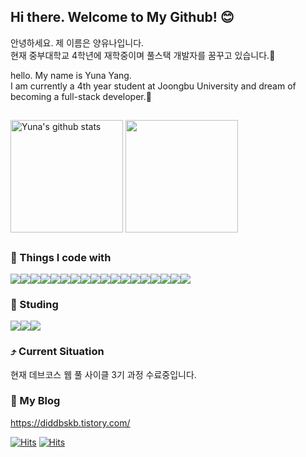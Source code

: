 ## Hi there. Welcome to My Github! 😊

<p>안녕하세요. 제 이름은 양유나입니다.
  <br/> 
  현재 중부대학교 4학년에 재학중이며 풀스택 개발자를 꿈꾸고 있습니다.🌱
</p>
<p>
hello. My name is Yuna Yang.
  <br/> 
  I am currently a 4th year student at Joongbu University and dream of becoming a full-stack developer.🌱
</p>

##

<a href="https://github.com/una3325/"><img align="center" style="height:180px" src="https://github-readme-stats.vercel.app/api?username=una3325&show_icons=true&include_all_commits=true&theme=nord&hide_border=true" alt="Yuna's github stats" /></a>
<a href="https://github.com/una3325/"><img align="center" style="height:180px" src="https://github-readme-stats.vercel.app/api/top-langs/?username=una3325&layout=compact&theme=nord&hide_border=true" /></a>

##

### 🐣 Things I code with
<div style="display: flex; flex-direction: row;">
<img src="https://img.shields.io/badge/react-20232a.svg?style=for-the-badge&logo=react&logoColor=61DAFB"/>
<img src="https://img.shields.io/badge/javascript-%23323330.svg?style=for-the-badge&logo=javascript&logoColor=%23F7DF1E"/>
<img src="https://img.shields.io/badge/html5-E34F26.svg?style=for-the-badge&logo=html5&logoColor=white" />
<img src="https://img.shields.io/badge/php-%23777BB4.svg?style=for-the-badge&logo=php&logoColor=white"/>
<img src="https://img.shields.io/badge/tailwindcss-%2338B2AC.svg?style=for-the-badge&logo=tailwind-css&logoColor=white"/>
<img src ="https://img.shields.io/badge/node.js-6DA55F?style=for-the-badge&logo=node.js&logoColor=white"/>
<img src="https://img.shields.io/badge/typescript-%23007ACC.svg?style=for-the-badge&logo=typescript&logoColor=white"/>
<img src="https://img.shields.io/badge/NPM-%23CB3837.svg?style=for-the-badge&logo=npm&logoColor=white"/>
<img src="https://img.shields.io/badge/yarn-%232C8EBB.svg?style=for-the-badge&logo=yarn&logoColor=white"/>
<img src="https://img.shields.io/badge/git-%23F05033.svg?style=for-the-badge&logo=git&logoColor=white"/>
<img src="https://img.shields.io/badge/express.js-%23404d59.svg?style=for-the-badge&logo=express&logoColor=%2361DAFB"/>
<img src="https://img.shields.io/badge/Supabase-3ECF8E?style=for-the-badge&logo=supabase&logoColor=white"/>
<img src="https://img.shields.io/badge/MongoDB-%234ea94b.svg?style=for-the-badge&logo=mongodb&logoColor=white"/>
<img src="https://img.shields.io/badge/mysql-4479A1.svg?style=for-the-badge&logo=mysql&logoColor=white"/>
<img src="https://img.shields.io/badge/Next-black?style=for-the-badge&logo=next.js&logoColor=white"/>
<img src="https://img.shields.io/badge/css3-%231572B6.svg?style=for-the-badge&logo=css3&logoColor=white"/>
<img src= "https://img.shields.io/badge/Visual%20Studio%20Code-0078d7.svg?style=for-the-badge&logo=visual-studio-code&logoColor=white"/>
<img src="https://img.shields.io/badge/Notion-%23000000.svg?style=for-the-badge&logo=notion&logoColor=white"/>

</div>


### 📑 Studing
<div style="display: flex; flex-direction: row;">
<img src="https://img.shields.io/badge/react-20232a.svg?style=for-the-badge&logo=react&logoColor=61DAFB"/>
<img src="https://img.shields.io/badge/javascript-%23323330.svg?style=for-the-badge&logo=javascript&logoColor=%23F7DF1E"/>
<img src="https://img.shields.io/badge/html5-E34F26.svg?style=for-the-badge&logo=html5&logoColor=white" />
</div>


### ⤴️ Current Situation
<p> 현재 데브코스 웹 풀 사이클 3기 과정 수료중입니다.</p>


### 🔗 My Blog
https://diddbskb.tistory.com/

[![Hits](https://hits.seeyoufarm.com/api/count/incr/badge.svg?url=https%3A%2F%2Fdiddbskb.tistory.com&count_bg=%2398C079&title_bg=%23555555&icon=blogger.svg&icon_color=%23E7E7E7&title=BlogHits&edge_flat=false)](https://hits.seeyoufarm.com)
[![Hits](https://hits.seeyoufarm.com/api/count/incr/badge.svg?url=https%3A%2F%2Fgithub.com%2Funa3325%2F&count_bg=%2366B22C&title_bg=%23555555&icon=&icon_color=%23E7E7E7&title=GitHits&edge_flat=false)](https://hits.seeyoufarm.com)





<!--
**una3325/una3325** is a ✨ _special_ ✨ repository because its `README.md` (this file) appears on your GitHub profile.

Here are some ideas to get you started:

- 🔭 I’m currently working on ...
- 🌱 I’m currently learning ...
- 👯 I’m looking to collaborate on ...
- 🤔 I’m looking for help with ...
- 💬 Ask me about ...
- 📫 How to reach me: ...
- 😄 Pronouns: ...
- ⚡ Fun fact: ...
-->
